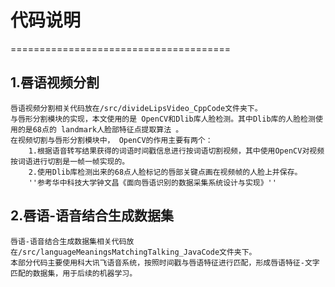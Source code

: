 # 代码说明
======================================
## 1.唇语视频分割
    唇语视频分割相关代码放在/src/divideLipsVideo_CppCode文件夹下。
    与唇形分割模块的实现，本文使用的是 OpenCV和Dlib库人脸检测。其中Dlib库的人脸检测使用的是68点的 landmark人脸部特征点提取算法 。
    在视频切割与唇形分割模块中， OpenCV的作用主要有两个：
        1.根据语音转写结果获得的词语时间戳信息进行按词语切割视频，其中使用OpenCV对视频按词语进行切割是一帧一帧实现的。
        2.使用Dlib库检测出来的68点人脸标记的唇部关键点画在视频帧的人脸上并保存。
        ''参考华中科技大学钟文昌《面向唇语识别的数据采集系统设计与实现》''
## 2.唇语-语音结合生成数据集
    唇语-语音结合生成数据集相关代码放在/src/languageMeaningsMatchingTalking_JavaCode文件夹下。
    本部分代码主要使用科大讯飞语音系统，按照时间戳与唇语特征进行匹配，形成唇语特征-文字匹配的数据集，用于后续的机器学习。
 
